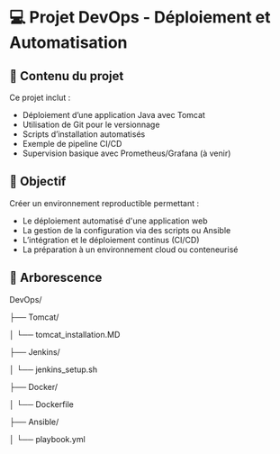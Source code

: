 # 💻 Projet DevOps - Déploiement et Automatisation


## 🧱 Contenu du projet

Ce projet inclut :
- Déploiement d’une application Java avec Tomcat
- Utilisation de Git pour le versionnage
- Scripts d’installation automatisés
- Exemple de pipeline CI/CD
- Supervision basique avec Prometheus/Grafana (à venir)

## 🚀 Objectif

Créer un environnement reproductible permettant :
- Le déploiement automatisé d'une application web
- La gestion de la configuration via des scripts ou Ansible
- L’intégration et le déploiement continus (CI/CD)
- La préparation à un environnement cloud ou conteneurisé

## 📁 Arborescence
DevOps/

├── Tomcat/

│ └── tomcat_installation.MD

├── Jenkins/

│ └── jenkins_setup.sh

├── Docker/

│ └── Dockerfile

├── Ansible/

│ └── playbook.yml



